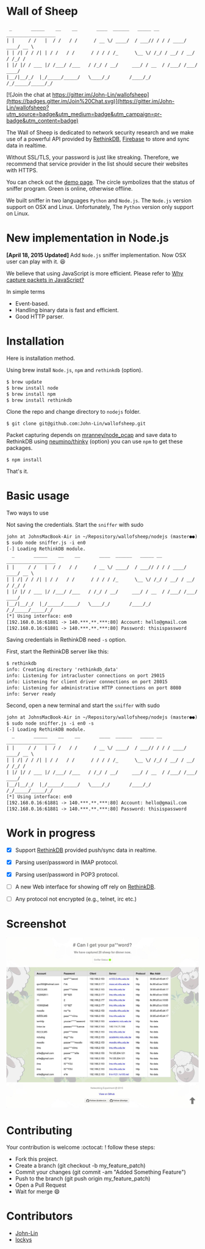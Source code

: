 Wall of Sheep
=============
```
 _       _____    __    __       ____  ______   _____ __  __________________
| |     / /   |  / /   / /      / __ \/ ____/  / ___// / / / ____/ ____/ __ \
| | /| / / /| | / /   / /      / / / / /_      \__ \/ /_/ / __/ / __/ / /_/ /
| |/ |/ / ___ |/ /___/ /___   / /_/ / __/     ___/ / __  / /___/ /___/ ____/
|__/|__/_/  |_/_____/_____/   \____/_/       /____/_/ /_/_____/_____/_/

```

[![Join the chat at https://gitter.im/John-Lin/wallofsheep](https://badges.gitter.im/Join%20Chat.svg)](https://gitter.im/John-Lin/wallofsheep?utm_source=badge&utm_medium=badge&utm_campaign=pr-badge&utm_content=badge)

The Wall of Sheep is dedicated to network security research and we make use of a powerful API provided by [RethinkDB](http://www.rethinkdb.com/), [Firebase](https://www.firebase.com/) to store and sync data in realtime.

Without SSL/TLS, your password is just like streaking. Therefore, we recommend that service provider in the list should secure their websites with HTTPS.

You can check out the [demo page](https://amber-inferno-5029.firebaseapp.com).
The circle symbolizes that the status of sniffer program. Green is online, otherwise offline.

We built sniffer in two languages `Python` and `Node.js`. The `Node.js` version support on OSX and Linux. Unfortunately, The `Python` version only support on Linux.

New implementation in Node.js
=============

**[April 18, 2015 Updated]** Add `Node.js` sniffer implementation. Now OSX user can play with it. :laughing:

We believe that using JavaScript is more efficient. Please refer to [Why capture packets in JavaScript?](https://github.com/mranney/node_pcap#why-capture-packets-in-javascript)

In simple terms

- Event-based.
- Handling binary data is fast and efficient.
- Good HTTP parser.

Installation
=============

Here is installation method.

Using brew install `Node.js`, `npm` and `rethinkdb` (option).

```
$ brew update
$ brew install node
$ brew install npm
$ brew install rethinkdb
```

Clone the repo and change directory to `nodejs` folder.

```
$ git clone git@github.com:John-Lin/wallofsheep.git
```

Packet capturing depends on [mranney/node_pcap](https://github.com/mranney/node_pcap) and save data to RethinkDB using [neumino/thinky](https://github.com/neumino/thinky) (option) you can use `npm` to get these packages.

```
$ npm install
```

That's it.

Basic usage
=============

Two ways to use

Not saving the credentials. Start the `sniffer` with sudo

```
john at JohnsMacBook-Air in ~/Repository/wallofsheep/nodejs (master●●)
$ sudo node sniffer.js -i en0
[-] Loading RethinkDB module.
  _       _____    __    __       ____  ______   _____ __  __________________
| |     / /   |  / /   / /      / __ \/ ____/  / ___// / / / ____/ ____/ __ \
| | /| / / /| | / /   / /      / / / / /_      \__ \/ /_/ / __/ / __/ / /_/ /
| |/ |/ / ___ |/ /___/ /___   / /_/ / __/     ___/ / __  / /___/ /___/ ____/
|__/|__/_/  |_/_____/_____/   \____/_/       /____/_/ /_/_____/_____/_/
[*] Using interface: en0
[192.168.0.16:61881 -> 140.***.**.***:80] Account: hello@gmail.com
[192.168.0.16:61881 -> 140.***.**.***:80] Password: thisispassword
```


Saving credentials in RethinkDB need `-s` option.

First, start the RethinkDB server like this:

```
$ rethinkdb
info: Creating directory 'rethinkdb_data'
info: Listening for intracluster connections on port 29015
info: Listening for client driver connections on port 28015
info: Listening for administrative HTTP connections on port 8080
info: Server ready
```

Second, open a new terminal and start the `sniffer` with sudo

```
john at JohnsMacBook-Air in ~/Repository/wallofsheep/nodejs (master●●)
$ sudo node sniffer.js -i en0 -s
[-] Loading RethinkDB module.
  _       _____    __    __       ____  ______   _____ __  __________________
| |     / /   |  / /   / /      / __ \/ ____/  / ___// / / / ____/ ____/ __ \
| | /| / / /| | / /   / /      / / / / /_      \__ \/ /_/ / __/ / __/ / /_/ /
| |/ |/ / ___ |/ /___/ /___   / /_/ / __/     ___/ / __  / /___/ /___/ ____/
|__/|__/_/  |_/_____/_____/   \____/_/       /____/_/ /_/_____/_____/_/
[*] Using interface: en0
[192.168.0.16:61881 -> 140.***.**.***:80] Account: hello@gmail.com
[192.168.0.16:61881 -> 140.***.**.***:80] Password: thisispassword
```


Work in progress
================
- [x] Support [RethinkDB](http://www.rethinkdb.com/) provided push/sync data in realtime.
- [x] Parsing user/password in IMAP protocol.
- [X] Parsing user/password in POP3 protocol.
- [ ] A new Web interface for showing off rely on [RethinkDB](http://www.rethinkdb.com/).
- [ ] Any protocol not encrypted (e.g., telnet, irc etc.)


Screenshot
===========
![wallofsheep](/screenshot/screenshot.jpeg?raw=true "Wall of Sheep")


Contributing
===========
Your contribution is welcome :octocat: ! follow these steps:

- Fork this project.
- Create a branch (git checkout -b my_feature_patch)
- Commit your changes (git commit -am "Added Something Feature")
- Push to the branch (git push origin my_feature_patch)
- Open a Pull Request
- Wait for merge :smile:


Contributors
===========
- [John-Lin](https://github.com/John-Lin)
- [lockys](https://github.com/lockys)
